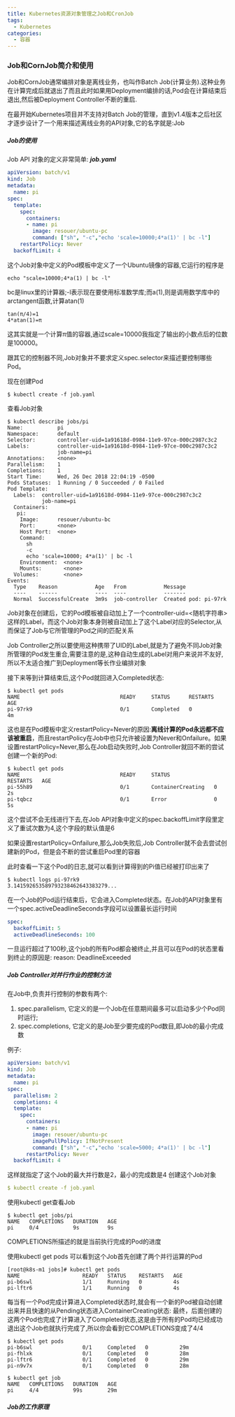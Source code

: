 ```yaml
---
title: Kubernetes资源对象管理之Job和CronJob
tags:
  - Kubernetes
categories:
  - 容器
---
```


### Job和CornJob简介和使用
Job和CornJob通常编排对象是离线业务，也叫作Batch Job(计算业务).这种业务在计算完成后就退出了而且此时如果用Deployment编排的话,Pod会在计算结束后退出,然后被Deployment Controller不断的重启.

在最开始Kubernetes项目并不支持对Batch Job的管理，直到v1.4版本之后社区才逐步设计了一个用来描述离线业务的API对象,它的名字就是:Job

##### Job的使用

Job API 对象的定义非常简单:
***job.yaml***
```yaml
apiVersion: batch/v1
kind: Job
metadata:
  name: pi
spec:
  template:
    spec:
      containers:
      - name: pi
        image: resouer/ubuntu-pc
        command: ["sh", "-c","echo 'scale=10000;4*a(1)' | bc -l"]
    restartPolicy: Never
  backoffLimit: 4
```
这个Job对象中定义的Pod模板中定义了一个Ubuntu镜像的容器,它运行的程序是
```shell
echo "scale=10000;4*a(1) | bc -l"
```
bc是linux里的计算器;-l表示现在要使用标准数学库;而a(1),则是调用数学库中的arctangent函数,计算atan(1)
```
tan(π/4)=1
4*atan(1)=π
```
这其实就是一个计算π值的容器,通过scale=10000我指定了输出的小数点后的位数是100000。

跟其它的控制器不同,Job对象并不要求定义spec.selector来描述要控制哪些Pod。

现在创建Pod
```shell
$ kubectl create -f job.yaml
```
查看Job对象
```shell
$ kubectl describe jobs/pi
Name:           pi
Namespace:      default
Selector:       controller-uid=1a91618d-0984-11e9-97ce-000c2987c3c2
Labels:         controller-uid=1a91618d-0984-11e9-97ce-000c2987c3c2
                job-name=pi
Annotations:    <none>
Parallelism:    1
Completions:    1
Start Time:     Wed, 26 Dec 2018 22:04:19 -0500
Pods Statuses:  1 Running / 0 Succeeded / 0 Failed
Pod Template:
  Labels:  controller-uid=1a91618d-0984-11e9-97ce-000c2987c3c2
           job-name=pi
  Containers:
   pi:
    Image:      resouer/ubuntu-bc
    Port:       <none>
    Host Port:  <none>
    Command:
      sh
      -c
      echo 'scale=10000; 4*a(1)' | bc -l 
    Environment:  <none>
    Mounts:       <none>
  Volumes:        <none>
Events:
  Type    Reason            Age   From            Message
  ----    ------            ----  ----            -------
  Normal  SuccessfulCreate  3m9s  job-controller  Created pod: pi-97rk
```
Job对象在创建后，它的Pod模板被自动加上了一个controller-uid=<随机字符串>这样的Label，而这个Job对象本身则被自动加上了这个Label对应的Selector,从而保证了Job与它所管理的Pod之间的匹配关系

Job Controller之所以要使用这种携带了UID的Label,就是为了避免不同Job对象所管理的Pod发生重合,需要注意的是,这种自动生成的Label对用户来说并不友好,所以不太适合推广到Deployment等长作业编排对象

接下来等到计算结束后,这个Pod就回进入Completed状态:
```shell
$ kubectl get pods
NAME                                READY     STATUS      RESTARTS   AGE
pi-97rk9                            0/1       Completed   0          4m
```
这也是在Pod模板中定义restartPolicy=Never的原因:**离线计算的Pod永远都不应该被重启**，而且restartPolicy在Job中也只允许被设置为Never和Onfailure。如果设置restartPolicy=Never,那么在Job启动失败时,Job Controller就回不断的尝试创建一个新的Pod:
```shell
$ kubectl get pods
NAME                                READY     STATUS              RESTARTS   AGE
pi-55h89                            0/1       ContainerCreating   0          2s
pi-tqbcz                            0/1       Error               0          5s
```
这个尝试不会无线进行下去,在Job API对象中定义的spec.backoffLimit字段里定义了重试次数为4,这个字段的默认值是6

如果设置restartPolicy=Onfailure,那么Job失败后,Job Controller就不会去尝试创建新的Pod，但是会不断的尝试重启Pod里的容器


此时查看一下这个Pod的日志,就可以看到计算得到的Pi值已经被打印出来了
```shell
$ kubectl logs pi-97rk9
3.141592653589793238462643383279...
```
在一个Job的Pod运行结束后，它会进入Completed状态。在Job的API对象里有一个spec.activeDeadlineSeconds字段可以设置最长运行时间
```yaml
spec:
  backoffLimit: 5
  activeDeadlineSeconds: 100
```
一旦运行超过了100秒,这个job的所有Pod都会被终止,并且可以在Pod的状态里看到终止的原因是: reason: DeadlineExceeded

##### Job Controller对并行作业的控制方法
在Job中,负责并行控制的参数有两个:
1. spec.parallelism, 它定义的是一个Job在任意期间最多可以启动多少个Pod同时运行;
2. spec.completions, 它定义的是Job至少要完成的Pod数目,即Job的最小完成数

例子:
```yaml
apiVersion: batch/v1
kind: Job
metadata:
  name: pi
spec:
  parallelism: 2
  completions: 4
  template:
    spec:
      containers:
      - name: pi
        image: resouer/ubuntu-pc
        imagePullPolicy: IfNotPresent
        command: ["sh", "-c","echo 'scale=5000; 4*a(1)' | bc -l"]
      restartPolicy: Never
  backoffLimit: 4
```
这样就指定了这个Job的最大并行数是2，最小的完成数是4
创建这个Job对象
```yaml
$ kubectl create -f job.yaml
```
使用kubectl get查看Job
```shell
$ kubectl get jobs/pi
NAME   COMPLETIONS   DURATION   AGE
pi     0/4           9s         9s
```
COMPLETIONS所描述的就是当前执行完成的Pod的进度

使用kubectl get pods 可以看到这个Job首先创建了两个并行运算的Pod
```shell
[root@k8s-m1 jobs]# kubectl get pods
NAME                    READY   STATUS    RESTARTS   AGE
pi-b6swl                1/1     Running   0          4s
pi-lftr6                1/1     Running   0          4s
```
每当有一个Pod完成计算进入Completed状态时,就会有一个新的Pod被自动创建出来并且快速的从Pending状态进入ContainerCreating状态:
最终，后面创建的这两个Pod也完成了计算进入了Completed状态,这是由于所有的Pod均已经成功退出这个Job也就执行完成了,所以你会看到它COMPLETIONS变成了4/4
```shell
$ kubectl get pods
pi-b6swl                0/1     Completed   0          29m
pi-fhlxk                0/1     Completed   0          28m
pi-lftr6                0/1     Completed   0          29m
pi-n9v7x                0/1     Completed   0          28m

$ kubectl get job
NAME   COMPLETIONS   DURATION   AGE
pi     4/4           99s        29m
```

##### Job的工作原理











